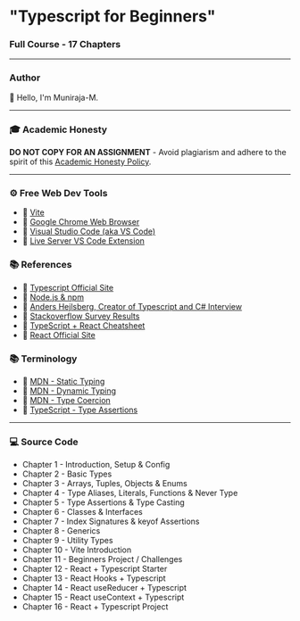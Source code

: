 # "Typescript for Beginners"

### Full Course - 17 Chapters

---

### Author

👋 Hello, I'm Muniraja-M.

---

### 🎓 Academic Honesty

**DO NOT COPY FOR AN ASSIGNMENT** - Avoid plagiarism and adhere to the spirit of this [Academic Honesty Policy](https://www.freecodecamp.org/news/academic-honesty-policy/).

---

### ⚙ Free Web Dev Tools
- 🔗 [Vite](https://vitejs.dev/)
- 🔗 [Google Chrome Web Browser](https://google.com/chrome/)
- 🔗 [Visual Studio Code (aka VS Code)](https://code.visualstudio.com/)
- 🔗 [Live Server VS Code Extension](https://marketplace.visualstudio.com/items?itemName=ritwickdey.LiveServer)

### 📚 References
- 🔗 [Typescript Official Site](https://www.typescriptlang.org/)
- 🔗 [Node.js & npm](https://nodejs.org/)
- 🔗 [Anders Hejlsberg, Creator of Typescript and C# Interview](https://dev.to/destrodevshow/typescript-and-c-both-created-by-the-same-person-named-anders-hejlsberg-42g4)
- 🔗 [Stackoverflow Survey Results](https://survey.stackoverflow.co/2022/#technology-most-popular-technologies)
- 🔗 [TypeScript + React Cheatsheet](https://github.com/typescript-cheatsheets/react)
- 🔗 [React Official Site](https://reactjs.org/)
  
### 📚 Terminology
- 🔗 [MDN - Static Typing](https://developer.mozilla.org/en-US/docs/Glossary/Static_typing)
- 🔗 [MDN - Dynamic Typing](https://developer.mozilla.org/en-US/docs/Glossary/Dynamic_typing)
- 🔗 [MDN - Type Coercion](https://developer.mozilla.org/en-US/docs/Glossary/Type_coercion)
- 🔗 [TypeScript - Type Assertions](https://www.typescriptlang.org/docs/handbook/2/everyday-types.html#type-assertions)

---

### 💻 Source Code

-  Chapter 1 - Introduction, Setup & Config
-  Chapter 2 - Basic Types
-  Chapter 3 - Arrays, Tuples, Objects & Enums
-  Chapter 4 - Type Aliases, Literals, Functions & Never Type
-  Chapter 5 - Type Assertions & Type Casting
-  Chapter 6 - Classes & Interfaces
-  Chapter 7 - Index Signatures & keyof Assertions
-  Chapter 8 - Generics
-  Chapter 9 - Utility Types
-  Chapter 10 - Vite Introduction 
-  Chapter 11 - Beginners Project / Challenges
-  Chapter 12 - React + Typescript Starter
-  Chapter 13 - React Hooks + Typescript
-  Chapter 14 - React useReducer + Typescript
-  Chapter 15 - React useContext + Typescript
-  Chapter 16 - React + Typescript Project
